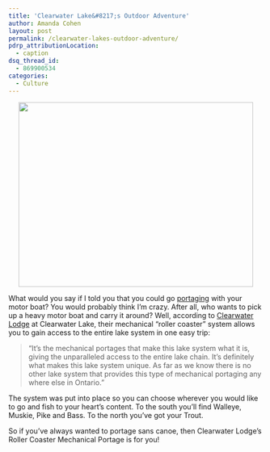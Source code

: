 ```yaml
---
title: 'Clearwater Lake&#8217;s Outdoor Adventure'
author: Amanda Cohen
layout: post
permalink: /clearwater-lakes-outdoor-adventure/
pdrp_attributionLocation:
  - caption
dsq_thread_id:
  - 869900534
categories:
  - Culture
---
```

<p style="text-align: center;">
  <img class="aligncenter  wp-image-9939" title="Clearwater Lake v2" src="http://hypenotic.com/wordpress/wp-content/uploads/2012/10/ClearwaterLake1-580x457.png" alt="" width="464" height="366" />
</p>

<p style="text-align: left;">
  What would you say if I told you that you could go <a href="http://en.wikipedia.org/wiki/Portage">portaging</a> with your motor boat? You would probably think I&#8217;m crazy. After all, who wants to pick up a heavy motor boat and carry it around? Well, according to <a href="http://www.clearwaterlodge.net/">Clearwater Lodge</a> at Clearwater Lake, their mechanical &#8220;roller coaster&#8221; system allows you to gain access to the entire lake system in one easy trip:
</p>

> <p style="text-align: left;">
>   &#8220;It&#8217;s the mechanical portages that make this lake system what it is, giving the unparalleled access to the entire lake chain. It&#8217;s definitely what makes this lake system unique. As far as we know there is no other lake system that provides this type of mechanical portaging any where else in Ontario.&#8221;
> </p>

The system was put into place so you can choose wherever you would like to go and fish to your heart&#8217;s content. To the south you&#8217;ll find Walleye, Muskie, Pike and Bass. To the north you&#8217;ve got your Trout.



So if you&#8217;ve always wanted to portage sans canoe, then Clearwater Lodge&#8217;s Roller Coaster Mechanical Portage is for you!
